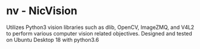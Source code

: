 # nv - NicVision
Utilizes Python3 vision libraries such as dlib, OpenCV, ImageZMQ, and V4L2 to perform various computer vision related objectives. Designed and tested on Ubuntu Desktop 18 with python3.6
